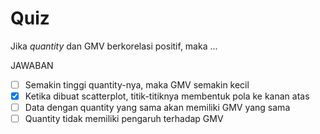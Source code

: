 # Quiz

Jika _quantity_ dan GMV berkorelasi positif, maka ...

JAWABAN
- [ ] Semakin tinggi quantity-nya, maka GMV semakin kecil
- [X] Ketika dibuat scatterplot, titik-titiknya membentuk pola ke kanan atas
- [ ] Data dengan quantity yang sama akan memiliki GMV yang sama
- [ ] Quantity tidak memiliki pengaruh terhadap GMV
